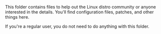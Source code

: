 This folder contains files to help out the Linux distro community or
anyone interested in the details. You'll find configuration files,
patches, and other things here.

If you're a regular user, you do not need to do anything with this folder.
